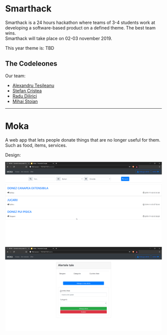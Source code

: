# Smarthack

Smarthack is a 24 hours hackathon where teams of 3-4 students work at developing a software-based product on a defined theme. The best team wins.    
Smarthack will take place on 02-03 november 2019. 


This year theme is: TBD

## The Codeleones

Our team:
* [Alexandru Tesileanu](https://github.com/Teshyx)
* [Stefan Cristea](https://github.com/stefancristea)
* [Radu Dilirici](https://github.com/radudilirici)
* [Mihai Stoian](https://github.com/mihainsto)


***


# Moka

A web app that lets people donate things that are no longer useful for them. Such as food, items, services.

 Design:
 <p>
  <img src="screenshots/1.png" ">
  <img src="screenshots/2.png" ">
 </p>    
